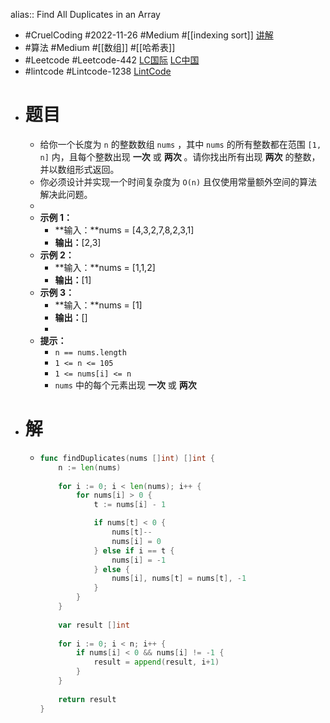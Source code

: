 alias:: Find All Duplicates in an Array
- #CruelCoding #2022-11-26 #Medium #[[indexing sort]] [讲解](https://youtu.be/FHQzKHen9Hg)
- #算法 #Medium #[[数组]] #[[哈希表]]
- #Leetcode #Leetcode-442 [LC国际](https://leetcode.com/problems/find-all-duplicates-in-an-array/) [LC中国](https://leetcode.cn/problems/find-all-duplicates-in-an-array/)
- #lintcode #Lintcode-1238 [LintCode](https://www.lintcode.com/problem/1238/)
- # 题目
	- 给你一个长度为 `n` 的整数数组 `nums` ，其中 `nums` 的所有整数都在范围 `[1, n]` 内，且每个整数出现 **一次** 或 **两次** 。请你找出所有出现 **两次** 的整数，并以数组形式返回。
	- 你必须设计并实现一个时间复杂度为 `O(n)` 且仅使用常量额外空间的算法解决此问题。
	-
	- **示例 1：**
		- **输入：**nums = [4,3,2,7,8,2,3,1]
		- **输出：**[2,3]
	- **示例 2：**
		- **输入：**nums = [1,1,2]
		- **输出：**[1]
	- **示例 3：**
		- **输入：**nums = [1]
		- **输出：**[]
		-
	- **提示：**
		- `n == nums.length`
		- `1 <= n <= 105`
		- `1 <= nums[i] <= n`
		- `nums` 中的每个元素出现 **一次** 或 **两次**
- # 解
	- ```go
	  func findDuplicates(nums []int) []int {
	      n := len(nums)
	      
	      for i := 0; i < len(nums); i++ {
	          for nums[i] > 0 {
	              t := nums[i] - 1
	  
	              if nums[t] < 0 {
	                  nums[t]--
	                  nums[i] = 0
	              } else if i == t {
	                  nums[i] = -1
	              } else {
	                  nums[i], nums[t] = nums[t], -1
	              }
	          }
	      }
	      
	      var result []int
	      
	      for i := 0; i < n; i++ {
	          if nums[i] < 0 && nums[i] != -1 {
	              result = append(result, i+1)
	          }
	      }
	      
	      return result
	  }
	  ```